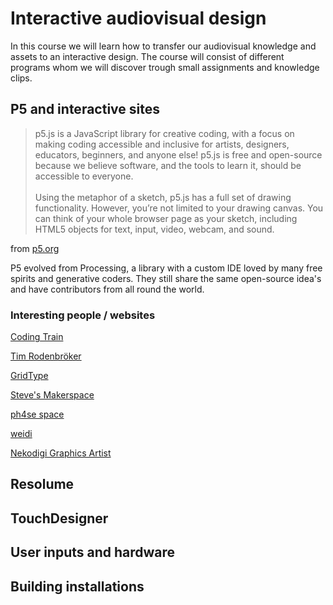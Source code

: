 # Interactive audiovisual design

In this course we will learn how to transfer our audiovisual knowledge and assets to an interactive design. The course will consist of different programs whom we will discover trough small assignments and knowledge clips.

## P5 and interactive sites

> p5.js is a JavaScript library for creative coding, with a focus on making coding accessible and inclusive for artists, designers, educators, beginners, and anyone else! p5.js is free and open-source because we believe software, and the tools to learn it, should be accessible to everyone. <br><br>
> Using the metaphor of a sketch, p5.js has a full set of drawing functionality. However, you’re not limited to your drawing canvas. You can think of your whole browser page as your sketch, including HTML5 objects for text, input, video, webcam, and sound.

from [p5.org](https://p5js.org/)

P5 evolved from Processing, a library with a custom IDE loved by many free spirits and generative coders. They still share the same open-source idea's and have contributors from all round the world. 

### Interesting people / websites

[Coding Train](https://thecodingtrain.com/tracks/code-programming-with-p5-js)

[Tim Rodenbröker](https://www.youtube.com/@timrodenbroeker)

[GridType](https://www.youtube.com/watch?v=xOCUrAN7rjs)

[Steve's Makerspace](https://www.youtube.com/@StevesMakerspace)

[ph4se space](https://www.youtube.com/watch?v=UsIF5r8rAvk)

[weidi](https://www.youtube.com/watch?v=HQZp4pYYzhI&list=PLnyhHTSmcsEncMbNDVre2nh3OLXSW9LH2)

[Nekodigi Graphics Artist](https://www.youtube.com/playlist?list=PLzSs5srqbLqJhRehvusk2adFaexKHXicC)

## Resolume



## TouchDesigner

## User inputs and hardware

## Building installations